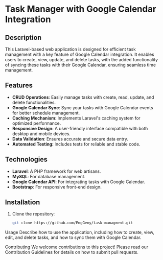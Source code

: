 # Task Manager with Google Calendar Integration

## Description
This Laravel-based web application is designed for efficient task management with a key feature of Google Calendar integration. It enables users to create, view, update, and delete tasks, with the added functionality of syncing these tasks with their Google Calendar, ensuring seamless time management.

## Features
- **CRUD Operations**: Easily manage tasks with create, read, update, and delete functionalities.
- **Google Calendar Sync**: Sync your tasks with Google Calendar events for better schedule management.
- **Caching Mechanism**: Implements Laravel's caching system for optimized performance.
- **Responsive Design**: A user-friendly interface compatible with both desktop and mobile devices.
- **Data Validation**: Ensures accurate and secure data entry.
- **Automated Testing**: Includes tests for reliable and stable code.

## Technologies
- **Laravel**: A PHP framework for web artisans.
- **MySQL**: For database management.
- **Google Calendar API**: For integrating tasks with Google Calendar.
- **Bootstrap**: For responsive front-end design.

## Installation
1. Clone the repository:
   ```bash
   git clone https://github.com/EngGemy/task-managment.git
Usage
Describe how to use the application, including how to create, view, edit, and delete tasks, and how to sync them with Google Calendar.

Contributing
We welcome contributions to this project! Please read our Contribution Guidelines for details on how to submit pull requests.
